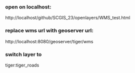 ### open on localhost: 

http://localhost/github/SCGIS_23/openlayers/WMS_test.html

### replace wms url with geoserver url: 

http://localhost:8080/geoserver/tiger/wms

### switch layer to 

tiger:tiger_roads


